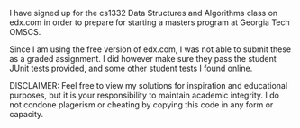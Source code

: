 I have signed up for the cs1332 Data Structures and Algorithms class on edx.com in order to prepare for starting a masters program at Georgia Tech OMSCS. 

Since I am using the free version of edx.com, I was not able to submit these as a graded assignment. I did however make sure they pass the student JUnit tests provided, and some other student tests I found online. 

DISCLAIMER: Feel free to view my solutions for inspiration and educational purposes, but it is your responsibility to maintain academic integrity. I do not condone plagerism or cheating by copying this code in any form or capacity.
